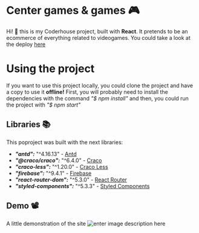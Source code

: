 # Center games & games 🎮

Hi! 👋 this is my Coderhouse project, built with **React**. It pretends to be an ecommerce of everything related to videogames. You could take a look at the deploy [here](https://center-ecommerce-react-ch.netlify.app/)

# Using the project

If you want to use this project locally, you could clone the project and have a copy to use it **offline!**
First, you will probably need to install the dependencies with the command _"$ npm install"_ and then, you could run the project with _"$ npm start"_

## Libraries 📚

This poproject was built with the next libraries:

- **_"antd":_** "^4.16.13" - [Antd](https://ant.design/)
- **_"@craco/craco":_** "^6.4.0" - [Craco](https://www.npmjs.com/package/@craco/craco)
- **_"craco-less":_** "^1.20.0" - [Craco Less](https://www.npmjs.com/package/craco-less)
- **_"firebase":_** "^9.4.1" - [Firebase](https://firebase.google.com/?hl=es)
- **_"react-router-dom":_** "^5.3.0" - [React Router](https://v5.reactrouter.com/)
- **_"styled-components":_** "^5.3.3" - [Styled Components](https://styled-components.com/)

## Demo 📽

A little demonstration of the site
![enter image description here](https://media3.giphy.com/media/Ce4qz8jjOWyG06ivny/giphy.gif?cid=790b7611bd4e8bd5871ef9aa6570bd05443fa5e12970a61a&rid=giphy.gif&ct=g)
